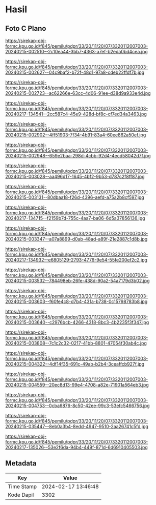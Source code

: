 # Hasil

## Foto C Plano

https://sirekap-obj-formc.kpu.go.id/f845/pemilu/pdpr/33/20/11/20/07/3320112007003-20240215-002510--2c10ea44-3bb7-4363-a7ef-b2eda0bd4cea.jpg

https://sirekap-obj-formc.kpu.go.id/f845/pemilu/pdpr/33/20/11/20/07/3320112007003-20240215-002627--04c9baf2-b72f-48d1-97a8-cdeb22ffdf7b.jpg

https://sirekap-obj-formc.kpu.go.id/f845/pemilu/pdpr/33/20/11/20/07/3320112007003-20240215-002723--ac62266e-63cc-4d06-91ee-d38d9a933e4d.jpg

https://sirekap-obj-formc.kpu.go.id/f845/pemilu/pdpr/33/20/11/20/07/3320112007003-20240217-134541--2cc587c4-45e9-428d-bf8c-cf7ed34a3463.jpg

https://sirekap-obj-formc.kpu.go.id/f845/pemilu/pdpr/33/20/11/20/07/3320112007003-20240215-002902--4ff51903-7f34-4b91-83a4-60ee862a50ef.jpg

https://sirekap-obj-formc.kpu.go.id/f845/pemilu/pdpr/33/20/11/20/07/3320112007003-20240215-002948--659e2baa-298d-4cbb-92d4-4ecd58042d7f.jpg

https://sirekap-obj-formc.kpu.go.id/f845/pemilu/pdpr/33/20/11/20/07/3320112007003-20240215-003028--aa496d17-1645-4bf2-9b53-d787c2f8ff87.jpg

https://sirekap-obj-formc.kpu.go.id/f845/pemilu/pdpr/33/20/11/20/07/3320112007003-20240215-003131--80dbaa18-f26d-4396-aefd-a75a2b8cf597.jpg

https://sirekap-obj-formc.kpu.go.id/f845/pemilu/pdpr/33/20/11/20/07/3320112007003-20240217-134715--f2159b7d-755c-4aa7-ba06-6d5a37856136.jpg

https://sirekap-obj-formc.kpu.go.id/f845/pemilu/pdpr/33/20/11/20/07/3320112007003-20240215-003347--a07a8899-d0ab-48ad-a89f-21e2887c1d8b.jpg

https://sirekap-obj-formc.kpu.go.id/f845/pemilu/pdpr/33/20/11/20/07/3320112007003-20240217-134932--e6805129-2793-4776-9e54-55fe200ef2c2.jpg

https://sirekap-obj-formc.kpu.go.id/f845/pemilu/pdpr/33/20/11/20/07/3320112007003-20240215-003532--784498eb-26fe-438d-90a2-54a7179d3b02.jpg

https://sirekap-obj-formc.kpu.go.id/f845/pemilu/pdpr/33/20/11/20/07/3320112007003-20240215-003603--f60fe4c8-d7b4-431a-b738-0c15798783b8.jpg

https://sirekap-obj-formc.kpu.go.id/f845/pemilu/pdpr/33/20/11/20/07/3320112007003-20240215-003640--c2976bcb-4266-4318-8bc3-4b2235f3f347.jpg

https://sirekap-obj-formc.kpu.go.id/f845/pemilu/pdpr/33/20/11/20/07/3320112007003-20240215-003808--7c1c2c32-0217-41bb-8801-47054f30ab4c.jpg

https://sirekap-obj-formc.kpu.go.id/f845/pemilu/pdpr/33/20/11/20/07/3320112007003-20240215-004322--4df14f35-691c-49ab-b2b4-3ceaffcb927f.jpg

https://sirekap-obj-formc.kpu.go.id/f845/pemilu/pdpr/33/20/11/20/07/3320112007003-20240215-004559--20ec8d13-99e4-4708-a82e-71901a564eb3.jpg

https://sirekap-obj-formc.kpu.go.id/f845/pemilu/pdpr/33/20/11/20/07/3320112007003-20240215-004753--0cba6876-8c50-42ee-99c3-53efc5466756.jpg

https://sirekap-obj-formc.kpu.go.id/f845/pemilu/pdpr/33/20/11/20/07/3320112007003-20240215-035447--8eb0a3b4-8edd-4947-9510-2aa26741c5fd.jpg

https://sirekap-obj-formc.kpu.go.id/f845/pemilu/pdpr/33/20/11/20/07/3320112007003-20240217-135026--53e2f6da-94b4-449f-871d-6d6910405503.jpg


## Metadata

| Key        | Value               |
| ---------- | ------------------- |
| Time Stamp | 2024-02-17 13:46:48 |
| Kode Dapil | 3302                |



